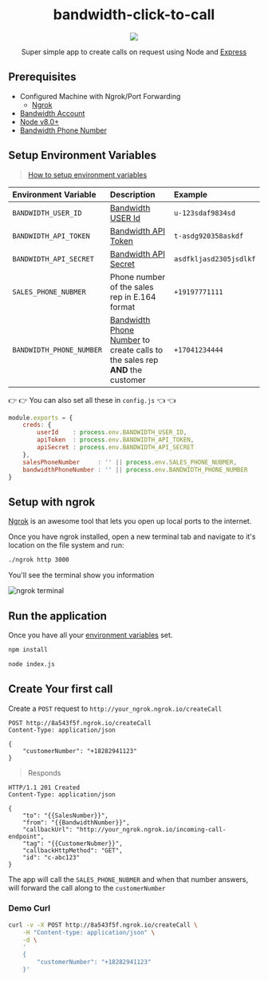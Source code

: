 <div align="center">

# bandwidth-click-to-call

<img src="https://s3.amazonaws.com/bwdemos/BW_Voice.png"/>

Super simple app to create calls on request using Node and [Express](https://expressjs.com/)

</div>

## Prerequisites
- Configured Machine with Ngrok/Port Forwarding
  - [Ngrok](https://ngrok.com/)
- [Bandwidth Account](https://catapult.inetwork.com/pages/signup.jsf/?utm_medium=social&utm_source=github&utm_campaign=dtolb&utm_content=_)
- [Node v8.0+](https://nodejs.org/en/)
- [Bandwidth Phone Number](http://dev.bandwidth.com/howto/buytn.html)

## Setup Environment Variables

> [How to setup environment variables](https://www.schrodinger.com/kb/1842)

| Environment Variable     | Description                                                                                                               | Example                |
|:-------------------------|:--------------------------------------------------------------------------------------------------------------------------|:-----------------------|
| `BANDWIDTH_USER_ID`      | [Bandwidth USER Id](http://dev.bandwidth.com/security.html)                                                               | `u-123sdaf9834sd`      |
| `BANDWIDTH_API_TOKEN`    | [Bandwidth API Token](http://dev.bandwidth.com/security.html)                                                             | `t-asdg920358askdf`    |
| `BANDWIDTH_API_SECRET`   | [Bandwidth API Secret](http://dev.bandwidth.com/security.html)                                                            | `asdfkljasd2305jsdlkf` |
| `SALES_PHONE_NUBMER`     | Phone number of the sales rep in E.164 format                                                                             | `+19197771111`         |
| `BANDWIDTH_PHONE_NUMBER` | [Bandwidth Phone Number](http://dev.bandwidth.com/howto/buytn.html) to create calls to the sales rep **AND** the customer | `+17041234444`         |

👉 👉 You can also set all these in `config.js` 👈 👈

```js
module.exports = {
    creds: {
        userId    : process.env.BANDWIDTH_USER_ID,
        apiToken  : process.env.BANDWIDTH_API_TOKEN,
        apiSecret : process.env.BANDWIDTH_API_SECRET
    },
    salesPhoneNumber     : '' || process.env.SALES_PHONE_NUBMER,
    bandwidthPhoneNumber : '' || process.env.BANDWIDTH_PHONE_NUMBER
}
```


## Setup with ngrok

[Ngrok](https://ngrok.com) is an awesome tool that lets you open up local ports to the internet.

Once you have ngrok installed, open a new terminal tab and navigate to it's location on the file system and run:

```bash
./ngrok http 3000
```

You'll see the terminal show you information

![ngrok terminal](https://s3.amazonaws.com/bw-demo/ngrok_terminal.png)

## Run the application

Once you have all your [environment variables](#setup-environment-variables) set.

```bash
npm install
```

```bash
node index.js
```

## Create Your first call

Create a `POST` request to `http://your_ngrok.ngrok.io/createCall`

```http
POST http://8a543f5f.ngrok.io/createCall
Content-Type: application/json

{
	"customerNumber": "+18282941123"
}
```

> Responds

```http
HTTP/1.1 201 Created
Content-Type: application/json

{
    "to": "{{SalesNumber}}",
    "from": "{{BandwidthNumber}}",
    "callbackUrl": "http://your_ngrok.ngrok.io/incoming-call-endpoint",
    "tag": "{{CustomerNubmer}}",
    "callbackHttpMethod": "GET",
    "id": "c-abc123"
}
```

The app will call the `SALES_PHONE_NUBMER` and when that number answers, will forward the call along to the `customerNumber`

### Demo Curl

```bash
curl -v -X POST http://8a543f5f.ngrok.io/createCall \
	-H "Content-type: application/json" \
	-d \
	'
	{
		"customerNumber": "+18282941123"
	}'
```
